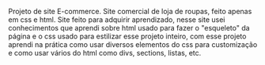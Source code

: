 Projeto de site E-commerce.
Site comercial de loja de roupas, feito apenas em css e html.
Site feito para adquirir aprendizado, nesse site usei conhecimentos que aprendi sobre html usado para fazer o "esqueleto" da página e o css usado para estilizar esse projeto inteiro, com esse projeto aprendi na prática como usar diversos elementos do css para customização e como usar vários do html como divs, sections, listas, etc.
